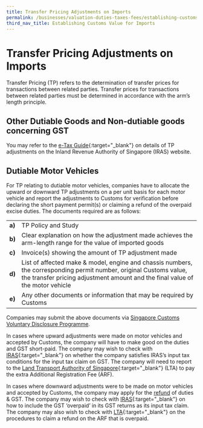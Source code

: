 ```yaml
---
title: Transfer Pricing Adjustments on Imports
permalink: /businesses/valuation-duties-taxes-fees/establishing-customs-value-for-imports/transfer-pricing-adjustments-on-imports
third_nav_title: Establishing Customs Value for Imports
---
```

# Transfer Pricing Adjustments on Imports
Transfer Pricing (TP) refers to the determination of transfer prices for transactions between related parties. Transfer prices for transactions between related parties must be determined in accordance with the arm’s length principle. 

## Other Dutiable Goods and Non-dutiable goods concerning GST
You may refer to the [e-Tax Guide](https://www.iras.gov.sg/media/docs/default-source/e-tax/e-tax-guide-_gst_transfer-pricing-adjustments_2nd-edition.pdf?sfvrsn=276be8af_2){:target="_blank"} on details of TP adjustments on the Inland Revenue Authority of Singapore (IRAS) website.

## Dutiable Motor Vehicles
For TP relating to dutiable motor vehicles, companies have to allocate the upward or downward TP adjustments on a per unit basis for each motor vehicle and report the adjustments to Customs for verification before declaring the short payment permit(s) or claiming a refund of the overpaid excise duties. The documents required are as follows:

|  |  |
|--|--|
|**a)**| TP Policy and Study |
|**b)**| Clear explanation on how the adjustment made achieves the arm-length range for the value of imported goods |
|**c)**| Invoice(s) showing the amount of TP adjustment made |
|**d)**| List of affected make & model, engine and chassis numbers, the corresponding permit number, original Customs value, the transfer pricing adjustment amount and the final value of the motor vehicle |
|**e)**| Any other documents or information that may be required by Customs |

Companies may submit the above documents via [Singapore Customs Voluntary Disclosure Programme](https://www.customs.gov.sg/businesses/compliance/voluntary-disclosure-programme#:~:text=Under%20the%20Voluntary%20Disclosure%20Programme,and%20enforced%20by%20Singapore%20Customs).

In cases where upward adjustments were made on motor vehicles and accepted by Customs, the company will have to make good on the duties and GST short-paid. The company may wish to check with [IRAS](http://www.iras.gov.sg/){:target="_blank"} on whether the company satisfies IRAS’s input tax conditions for the input tax claim on GST. The company will need to report to the [Land Transport Authority of Singapore](http://www.lta.gov.sg/){:target="_blank"} (LTA) to pay the extra Additional Registration Fee (ARF).

In cases where downward adjustments were to be made on motor vehicles and accepted by Customs, the company may apply for the [refund](https://www.customs.gov.sg/businesses/valuation-duties-taxes-fees/refund-of-duties-and-gst) of duties & GST. The company may wish to check with [IRAS](http://www.iras.gov.sg/){:target="_blank"} on how to include the GST ‘overpaid’ in its GST returns as its input tax claim. The company may also wish to check with [LTA](http://www.lta.gov.sg/){:target="_blank"} on the procedures to claim a refund on the ARF that is overpaid.
